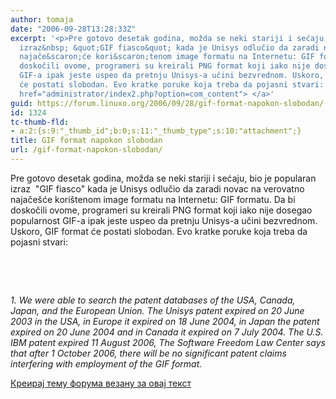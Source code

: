```yaml
---
author: tomaja
date: "2006-09-28T13:28:33Z"
excerpt: '<p>Pre gotovo desetak godina, možda se neki stariji i sećaju, bio je popularan
  izraz&nbsp; &quot;GIF fiasco&quot; kada je Unisys odlučio da zaradi novac na verovatno
  najače&scaron;će kori&scaron;tenom image formatu na Internetu: GIF formatu. Da bi
  doskočili ovome, programeri su kreirali PNG format koji iako nije dosegao popularnost
  GIF-a ipak jeste uspeo da pretnju Unisys-a učini bezvrednom. Uskoro, GIF format
  će postati slobodan. Evo kratke poruke koja treba da pojasni stvari: </p> <p>&nbsp;</p><a
  href="administrator/index2.php?option=com_content"> </a>'
guid: https://forum.linuxo.org/2006/09/28/gif-format-napokon-slobodan/
id: 1324
tc-thumb-fld:
- a:2:{s:9:"_thumb_id";b:0;s:11:"_thumb_type";s:10:"attachment";}
title: GIF format napokon slobodan
url: /gif-format-napokon-slobodan/
---
```

Pre gotovo desetak godina, možda se neki stariji i sećaju, bio je popularan izraz&nbsp; "GIF fiasco" kada je Unisys odlučio da zaradi novac na verovatno najače&scaron;će kori&scaron;tenom image formatu na Internetu: GIF formatu. Da bi doskočili ovome, programeri su kreirali PNG format koji iako nije dosegao popularnost GIF-a ipak jeste uspeo da pretnju Unisys-a učini bezvrednom. Uskoro, GIF format će postati slobodan. Evo kratke poruke koja treba da pojasni stvari: 

&nbsp;

 [](administrator/index2.php?option=com_content)<!--break-->

&nbsp;

_<span class="published_date">1. We were able to search the patent databases of the USA, Canada, Japan, and the European Union. The Unisys patent expired on 20 June 2003 in the USA, in Europe it expired on 18 June 2004, in Japan the patent expired on 20 June 2004 and in Canada it expired on 7 July 2004. The U.S. IBM patent expired 11 August 2006, The Software Freedom Law Center says that after 1 October 2006, there will be no significant patent claims interfering with employment of the GIF format.</span>_

[Креирај тему форума везану за овај текст](https://linuxo.org/nova-tema-na-forumu/?se_pid=1324)